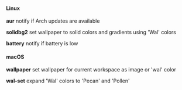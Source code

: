 #### Linux

**aur** notify if Arch updates are available

**solidbg2** set wallpaper to solid colors and gradients using 'Wal' colors

**battery** notify if battery is low

#### macOS

**wallpaper** set wallpaper for current workspace as image or 'wal' color

**wal-set** expand 'Wal' colors to 'Pecan' and 'Pollen'
